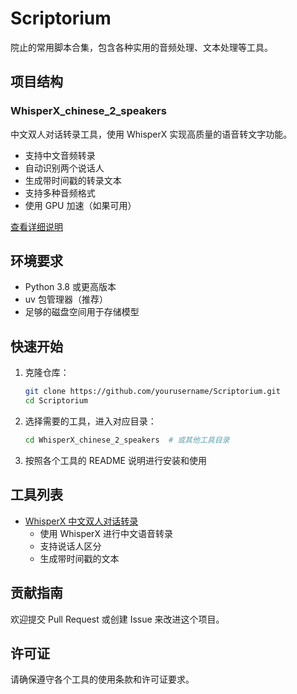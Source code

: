 # Scriptorium

院止的常用脚本合集，包含各种实用的音频处理、文本处理等工具。

## 项目结构

### WhisperX_chinese_2_speakers
中文双人对话转录工具，使用 WhisperX 实现高质量的语音转文字功能。
- 支持中文音频转录
- 自动识别两个说话人
- 生成带时间戳的转录文本
- 支持多种音频格式
- 使用 GPU 加速（如果可用）

[查看详细说明](./WhisperX_chinese_2_speakers/README.md)

## 环境要求

- Python 3.8 或更高版本
- uv 包管理器（推荐）
- 足够的磁盘空间用于存储模型

## 快速开始

1. 克隆仓库：
   ```bash
   git clone https://github.com/yourusername/Scriptorium.git
   cd Scriptorium
   ```

2. 选择需要的工具，进入对应目录：
   ```bash
   cd WhisperX_chinese_2_speakers  # 或其他工具目录
   ```

3. 按照各个工具的 README 说明进行安装和使用

## 工具列表

- [WhisperX 中文双人对话转录](./WhisperX_chinese_2_speakers/README.md)
  - 使用 WhisperX 进行中文语音转录
  - 支持说话人区分
  - 生成带时间戳的文本

## 贡献指南

欢迎提交 Pull Request 或创建 Issue 来改进这个项目。

## 许可证

请确保遵守各个工具的使用条款和许可证要求。
